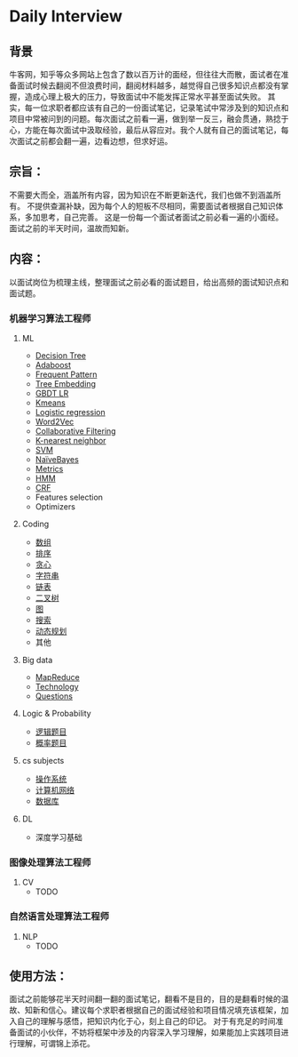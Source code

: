 # Daily Interview

## 背景

牛客网，知乎等众多网站上包含了数以百万计的面经，但往往大而散，面试者在准备面试时候去翻阅不但浪费时间，翻阅材料越多，越觉得自己很多知识点都没有掌握，造成心理上极大的压力，导致面试中不能发挥正常水平甚至面试失败。
其实，每一位求职者都应该有自己的一份面试笔记，记录笔试中常涉及到的知识点和项目中常被问到的问题。每次面试之前看一遍，做到举一反三，融会贯通，熟捻于心，方能在每次面试中汲取经验，最后从容应对。我个人就有自己的面试笔记，每次面试之前都会翻一遍，边看边想，但求好运。
## 宗旨：
不需要大而全，涵盖所有内容，因为知识在不断更新迭代，我们也做不到涵盖所有。
不提供查漏补缺，因为每个人的短板不尽相同，需要面试者根据自己知识体系，多加思考，自己完善。
这是一份每一个面试者面试之前必看一遍的小面经。面试之前的半天时间，温故而知新。

## 内容：
以面试岗位为梳理主线，整理面试之前必看的面试题目，给出高频的面试知识点和面试题。
### 机器学习算法工程师
1. ML
   + [Decision Tree](./machine-learning/DecisionTree.md)
   + [Adaboost](./machine-learning/Adaboost.md)
   + [Frequent Pattern](./machine-learning/frequent_pattern.md)
   + [Tree Embedding](./machine-learning/tree_embedding.md)
   + [GBDT LR](./machine-learning/gbdt_lr.md)
   + [Kmeans](./machine-learning/kmeans.md)
   + [Logistic regression](./machine-learning/logistic_regression.md)
   + [Word2Vec](./machine-learning/word2vec.md)
   + [Collaborative Filtering](./machine-learning/collaborative_filtering.md)
   + [K-nearest neighbor](./machine-learning/kNN.md)
   + [SVM](./machine-learning/SVM.md)
   + [NaïveBayes](./machine-learning/NaïveBayes.md)
   + [Metrics](./machine-learning/metrics.md)
   + [HMM](./machine-learning/HMM.md)
   + [CRF](./machine-learning/CRF.md)
   + Features selection
   + Optimizers
   
2. Coding
   + [数组](./coding/Array.md)
   + [排序](./coding/sort.md)
   + [贪心](./coding/greedy.md)
   + [字符串](./coding/string.md)
   + [链表](./coding/linklist.md)
   + [二叉树](./coding/binaryTree.md)
   + [图](./coding/graph.md)
   + [搜索](./coding/search.md)
   + [动态规划](./coding/dp.md)
   + 其他

3. Big data
   + [MapReduce](./big-data/mapreduce.md)
   + [Technology](./big-data/Technology.md)
   + [Questions](./big-data/questions.md)

4. Logic & Probability
   + [逻辑题目](./logic-probability/logic.md)
   + [概率题目](./logic-probability/probability.md)

5. cs subjects     
   + [操作系统](./cs-subjects/opreating-systems.md)
   + [计算机网络](./cs-subjects/compute-networks.md) 
   + [数据库](./cs-subjects/dbms.md)

6. DL       
   + 深度学习基础

### 图像处理算法工程师
1. CV       
   + TODO 
### 自然语言处理算法工程师
1. NLP      
   + TODO

## 使用方法：
面试之前能够花半天时间翻一翻的面试笔记，翻看不是目的，目的是翻看时候的温故、知新和信心。建议每个求职者根据自己的面试经验和项目情况填充该框架，加入自己的理解与感悟，把知识内化于心，刻上自己的印记。
对于有充足的时间准备面试的小伙伴，不妨将框架中涉及的内容深入学习理解，如果能加上实践项目进行理解，可谓锦上添花。


